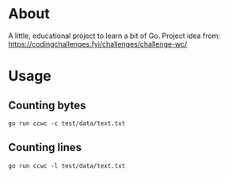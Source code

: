 # About

A little, educational project to learn a bit of Go. 
Project idea from: https://codingchallenges.fyi/challenges/challenge-wc/

# Usage

## Counting bytes

```shell
go run ccwc -c test/data/text.txt
```

## Counting lines

```shell
go run ccwc -l test/data/text.txt
```
